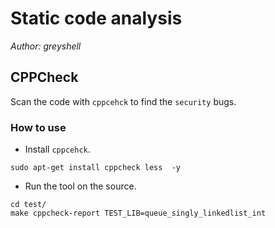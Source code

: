 # Static code analysis

_Author: greyshell_

## CPPCheck

Scan the code with `cppcehck` to find the `security` bugs.

### How to use
- Install `cppcehck`.
```
sudo apt-get install cppcheck less  -y
```
- Run the tool on the source. 
```
cd test/
make cppcheck-report TEST_LIB=queue_singly_linkedlist_int 
```